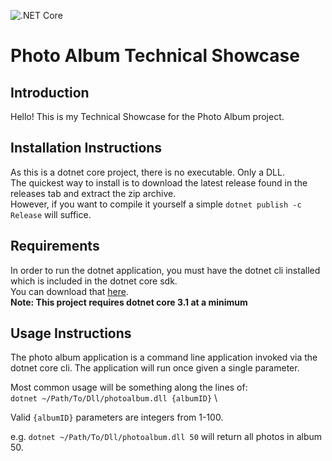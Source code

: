![.NET Core](https://github.com/UnicornOfMagic/photo-album/workflows/.NET%20Core/badge.svg?branch=master)

# Photo Album Technical Showcase

## Introduction
Hello! This is my Technical Showcase for the Photo Album project. 

## Installation Instructions
As this is a dotnet core project, there is no executable. Only a DLL. \
The quickest way to install is to download the latest release found in the releases tab and extract the zip archive. \
However, if you want to compile it yourself a simple `dotnet publish -c Release` will suffice.

## Requirements
In order to run the dotnet application, you must have the dotnet cli installed which is included in the dotnet core sdk. \
You can download that [here](https://dotnet.microsoft.com/download). \
**Note: This project requires dotnet core 3.1 at a minimum**

## Usage Instructions
The photo album application is a command line application invoked via the dotnet core cli. The application will run once given a single parameter.

Most common usage will be something along the lines of: \
 ```dotnet ~/Path/To/Dll/photoalbum.dll {albumID}``` \
 
Valid `{albumID}` parameters are integers from 1-100.

e.g. `dotnet ~/Path/To/Dll/photoalbum.dll 50` will return all photos in album 50.
